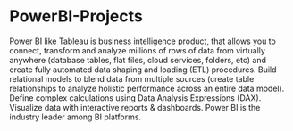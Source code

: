 # PowerBI-Projects

Power BI like Tableau is business intelligence product, that allows you to connect, transform and analyze millions of rows of data from virtually anywhere (database tables, flat files, cloud services, folders, etc) and create fully automated data shaping and loading (ETL) procedures.
Build relational models to blend data from multiple sources (create table relationships to analyze holistic performance across an entire data model).
Define complex calculations using Data Analysis Expressions (DAX).
Visualize data with interactive reports & dashboards.
Power BI is the industry leader among BI platforms.
